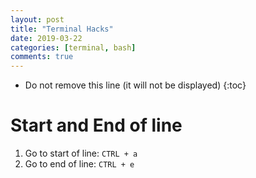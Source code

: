 ```yaml
---
layout: post
title: "Terminal Hacks"
date: 2019-03-22
categories: [terminal, bash]
comments: true
---
```

* Do not remove this line (it will not be displayed)
{:toc}

# Start and End of line

1. Go to start of line: `CTRL + a`
2. Go to end of line: `CTRL + e`